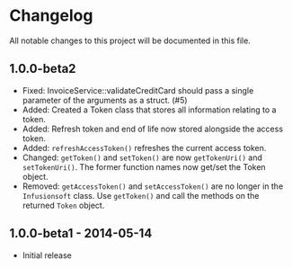 # Changelog

All notable changes to this project will be documented in this file.

## 1.0.0-beta2

- Fixed: InvoiceService::validateCreditCard should pass a single parameter of the arguments as a struct. (#5)
- Added: Created a Token class that stores all information relating to a token.
- Added: Refresh token and end of life now stored alongside the access token.
- Added: `refreshAccessToken()` refreshes the current access token.
- Changed: `getToken()` and `setToken()` are now `getTokenUri()` and `setTokenUri()`. The former function names now get/set the Token object.
- Removed: `getAccessToken()` and `setAccessToken()` are no longer in the `Infusionsoft` class. Use `getToken()` and call the methods on the returned `Token` object.

## 1.0.0-beta1 - 2014-05-14

- Initial release